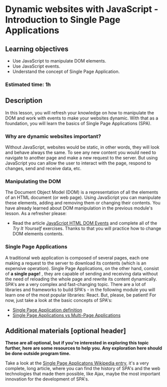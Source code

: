 # Dynamic websites with JavaScript - Introduction to Single Page Applications

## Learning objectives

- Use JavaScript to manipulate DOM elements.
- Use JavaScript events.
- Understand the concept of Single Page Application.

### Estimated time: 1h

## Description

In this lesson, you will refresh your knowledge on how to manipulate the DOM and work with events to make your websites dynamic. With that as a foundation, you will learn the basics of Single Page Applications (SPA).

### Why are dynamic websites important?

Without JavaScript, websites would be static, in other words, they will look and behave always the same. To see any new content you would need to navigate to another page and make a new request to the server. But using JavaScript you can allow the user to interact with the page, respond to changes, send and receive data, etc.

### Manipulating the DOM

The Document Object Model (DOM) is a representation of all the elements of an HTML document (or web page). Using JavaScript you can manipulate these elements, adding and removing them or changing their contents. You have already learned about DOM manipulation in the previous module's lesson. As a refresher please:

- Read the article [JavaScript HTML DOM Events](https://www.w3schools.com/js/js_htmldom.asp) and complete all of the *Try It Yourself* exercises. Thanks to that you will practice how to change DOM elements contents.


### Single Page Applications

A traditional web application is composed of several pages, each one making a request to the server to download its contents (which is an expensive operation). Single Page Applications, on the other hand, consist of **a single page!** , they are capable of sending and receiving data without the need of reloading the whole page and rewrite its content dynamically. SPA's are a very complex and fast-changing topic. There are a lot of libraries and frameworks to build SPA's - in the following module you will learn one of the most popular libraries: React. But, please, be patient! For now, just take a look at the basic concepts of SPA's:

- [Single Page Application definition](https://developer.mozilla.org/en-US/docs/Glossary/SPA)
- [Single Page Applications vs Multi-Page Applications](https://medium.com/@NeotericEU/single-page-application-vs-multiple-page-application-2591588efe58)

## Additional materials [optional header]
**These are all optional, but if you're interested in exploring this topic further, here are some resources to help you. Any exploration here should be done outside program time.**

Take a look at the [Single Page Applicatons Wikipedia entry](https://en.wikipedia.org/wiki/Single-page_application), it's a very complete, long article, where you can find the history of SPA's and the web technologies that made them possible, like Ajax, maybe the most important innovation for the development of SPA's.
